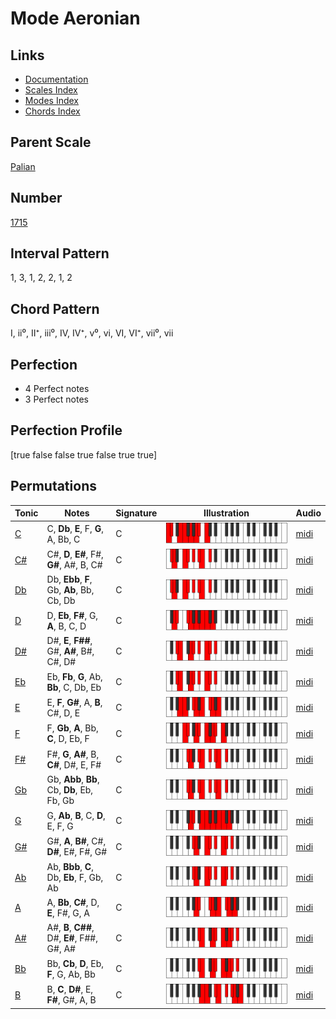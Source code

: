 # Mode Aeronian

## Links

- [Documentation](index.md)
- [Scales Index](Scales.md)
- [Modes Index](Modes.md)
- [Chords Index](Chords.md)

## Parent Scale

[Palian](ScalePalian.md)

## Number

[1715](https://ianring.com/musictheory/scales/1715)

## Interval Pattern

1, 3, 1, 2, 2, 1, 2

## Chord Pattern

I, ii⁰, II⁺, iii⁰, IV, IV⁺, v⁰, vi, VI, VI⁺, vii⁰, vii

## Perfection

- 4 Perfect notes
- 3 Perfect notes

## Perfection Profile

[true false false true false true true]

## Permutations

| Tonic | Notes | Signature | Illustration | Audio |
|-------|-------|-----------|--------------|-------|
| [C](ModeCNaturalAeronian.md) | C, **Db**, **E**, F, **G**, A, Bb, C | C | ![CNaturalAeronian](ModeCNaturalAeronian.png) | [midi](https://github.com/edipermadi/music/blob/main/docs/ModeCNaturalAeronian.mid?raw=true) |
| [C#](ModeCSharpAeronian.md) | C#, **D**, **E#**, F#, **G#**, A#, B, C# | C | ![CSharpAeronian](ModeCSharpAeronian.png) | [midi](https://github.com/edipermadi/music/blob/main/docs/ModeCSharpAeronian.mid?raw=true) |
| [Db](ModeDFlatAeronian.md) | Db, **Ebb**, **F**, Gb, **Ab**, Bb, Cb, Db | C | ![DFlatAeronian](ModeDFlatAeronian.png) | [midi](https://github.com/edipermadi/music/blob/main/docs/ModeDFlatAeronian.mid?raw=true) |
| [D](ModeDNaturalAeronian.md) | D, **Eb**, **F#**, G, **A**, B, C, D | C | ![DNaturalAeronian](ModeDNaturalAeronian.png) | [midi](https://github.com/edipermadi/music/blob/main/docs/ModeDNaturalAeronian.mid?raw=true) |
| [D#](ModeDSharpAeronian.md) | D#, **E**, **F##**, G#, **A#**, B#, C#, D# | C | ![DSharpAeronian](ModeDSharpAeronian.png) | [midi](https://github.com/edipermadi/music/blob/main/docs/ModeDSharpAeronian.mid?raw=true) |
| [Eb](ModeEFlatAeronian.md) | Eb, **Fb**, **G**, Ab, **Bb**, C, Db, Eb | C | ![EFlatAeronian](ModeEFlatAeronian.png) | [midi](https://github.com/edipermadi/music/blob/main/docs/ModeEFlatAeronian.mid?raw=true) |
| [E](ModeENaturalAeronian.md) | E, **F**, **G#**, A, **B**, C#, D, E | C | ![ENaturalAeronian](ModeENaturalAeronian.png) | [midi](https://github.com/edipermadi/music/blob/main/docs/ModeENaturalAeronian.mid?raw=true) |
| [F](ModeFNaturalAeronian.md) | F, **Gb**, **A**, Bb, **C**, D, Eb, F | C | ![FNaturalAeronian](ModeFNaturalAeronian.png) | [midi](https://github.com/edipermadi/music/blob/main/docs/ModeFNaturalAeronian.mid?raw=true) |
| [F#](ModeFSharpAeronian.md) | F#, **G**, **A#**, B, **C#**, D#, E, F# | C | ![FSharpAeronian](ModeFSharpAeronian.png) | [midi](https://github.com/edipermadi/music/blob/main/docs/ModeFSharpAeronian.mid?raw=true) |
| [Gb](ModeGFlatAeronian.md) | Gb, **Abb**, **Bb**, Cb, **Db**, Eb, Fb, Gb | C | ![GFlatAeronian](ModeGFlatAeronian.png) | [midi](https://github.com/edipermadi/music/blob/main/docs/ModeGFlatAeronian.mid?raw=true) |
| [G](ModeGNaturalAeronian.md) | G, **Ab**, **B**, C, **D**, E, F, G | C | ![GNaturalAeronian](ModeGNaturalAeronian.png) | [midi](https://github.com/edipermadi/music/blob/main/docs/ModeGNaturalAeronian.mid?raw=true) |
| [G#](ModeGSharpAeronian.md) | G#, **A**, **B#**, C#, **D#**, E#, F#, G# | C | ![GSharpAeronian](ModeGSharpAeronian.png) | [midi](https://github.com/edipermadi/music/blob/main/docs/ModeGSharpAeronian.mid?raw=true) |
| [Ab](ModeAFlatAeronian.md) | Ab, **Bbb**, **C**, Db, **Eb**, F, Gb, Ab | C | ![AFlatAeronian](ModeAFlatAeronian.png) | [midi](https://github.com/edipermadi/music/blob/main/docs/ModeAFlatAeronian.mid?raw=true) |
| [A](ModeANaturalAeronian.md) | A, **Bb**, **C#**, D, **E**, F#, G, A | C | ![ANaturalAeronian](ModeANaturalAeronian.png) | [midi](https://github.com/edipermadi/music/blob/main/docs/ModeANaturalAeronian.mid?raw=true) |
| [A#](ModeASharpAeronian.md) | A#, **B**, **C##**, D#, **E#**, F##, G#, A# | C | ![ASharpAeronian](ModeASharpAeronian.png) | [midi](https://github.com/edipermadi/music/blob/main/docs/ModeASharpAeronian.mid?raw=true) |
| [Bb](ModeBFlatAeronian.md) | Bb, **Cb**, **D**, Eb, **F**, G, Ab, Bb | C | ![BFlatAeronian](ModeBFlatAeronian.png) | [midi](https://github.com/edipermadi/music/blob/main/docs/ModeBFlatAeronian.mid?raw=true) |
| [B](ModeBNaturalAeronian.md) | B, **C**, **D#**, E, **F#**, G#, A, B | C | ![BNaturalAeronian](ModeBNaturalAeronian.png) | [midi](https://github.com/edipermadi/music/blob/main/docs/ModeBNaturalAeronian.mid?raw=true) |
